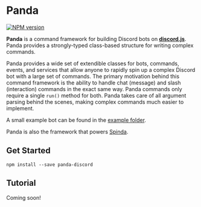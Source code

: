 # Panda
<a href="https://www.npmjs.com/package/panda-discord"><img src="https://img.shields.io/npm/v/panda-discord.svg?maxAge=3600" alt="NPM version" /></a>

**Panda** is a command framework for building Discord bots on **[discord.js](https://discord.js.org/)**. Panda provides a strongly-typed class-based structure for writing complex commands.

Panda provides a wide set of extendible classes for bots, commands, events, and services that allow anyone to rapidly spin up a complex Discord bot with a large set of commands. The primary motivation behind this command framework is the ability to handle chat (message) and slash (interaction) commands in the exact same way. Panda commands only require a single `run()` method for both. Panda takes care of all argument parsing behind the scenes, making complex commands much easier to implement.

A small example bot can be found in the [example folder](https://github.com/jackson-nestelroad/panda/tree/main/example).

Panda is also the framework that powers [Spinda](https://github.com/jackson-nestelroad/spinda-discord-bot).

## Get Started
```
npm install --save panda-discord
```

## Tutorial
Coming soon!